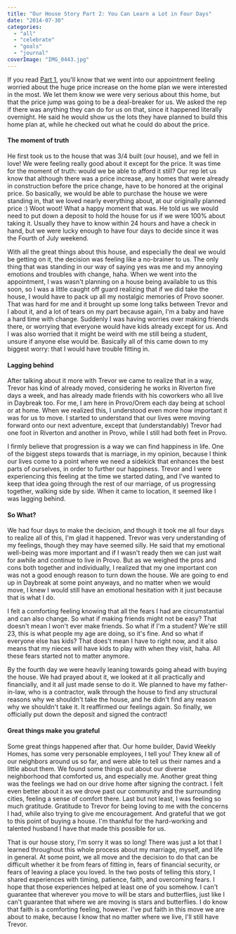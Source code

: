 ```yaml
---
title: "Our House Story Part 2: You Can Learn a Lot in Four Days"
date: "2014-07-30"
categories: 
  - "all"
  - "celebrate"
  - "goals"
  - "journal"
coverImage: "IMG_0443.jpg"
---
```


If you read [Part 1](http://freshlymarried.com/our-house-story-part-1-timing-is-everything/), you'll know that we went into our appointment feeling worried about the huge price increase on the home plan we were interested in the most. We let them know we were very serious about this home, but that the price jump was going to be a deal-breaker for us. We asked the rep if there was anything they can do for us on that, since it happened literally overnight. He said he would show us the lots they have planned to build this home plan at, while he checked out what he could do about the price.

#### The moment of truth

He first took us to the house that was 3/4 built (our house), and we fell in love! We were feeling really good about it except for the price. It was time for the moment of truth: would we be able to afford it still? Our rep let us know that although there was a price increase, any homes that were already in construction before the price change, have to be honored at the original price. So basically, we would be able to purchase the house we were standing in, that we loved nearly everything about, at our originally planned price :) Woot woot! What a happy moment that was. He told us we would need to put down a deposit to hold the house for us if we were 100% about taking it. Usually they have to know within 24 hours and have a check in hand, but we were lucky enough to have four days to decide since it was the Fourth of July weekend.

With all the great things about this house, and especially the deal we would be getting on it, the decision was feeling like a no-brainer to us. The only thing that was standing in our way of saying yes was me and my annoying emotions and troubles with change, haha. When we went into the appointment, I was wasn't planning on a house being available to us this soon, so I was a little caught off guard realizing that if we did take the house, I would have to pack up all my nostalgic memories of Provo sooner. That was hard for me and it brought up some long talks between Trevor and I about it, and a lot of tears on my part because again, I'm a baby and have a hard time with change. Suddenly I was having worries over making friends there, or worrying that everyone would have kids already except for us. And I was also worried that it might be weird with me still being a student, unsure if anyone else would be. Basically all of this came down to my biggest worry: that I would have trouble fitting in.

#### Lagging behind

After talking about it more with Trevor we came to realize that in a way, Trevor has kind of already moved, considering he works in Riverton five days a week, and has already made friends with his coworkers who all live in Daybreak too. For me, I am here in Provo/Orem each day being at school or at home. When we realized this, I understood even more how important it was for us to move. I started to understand that our lives were moving forward onto our next adventure, except that (understandably) Trevor had one foot in Riverton and another in Provo, while I still had both feet in Provo.

I firmly believe that progression is a way we can find happiness in life. One of the biggest steps towards that is marriage, in my opinion, because I think our lives come to a point where we need a sidekick that enhances the best parts of ourselves, in order to further our happiness. Trevor and I were experiencing this feeling at the time we started dating, and I've wanted to keep that idea going through the rest of our marriage, of us progressing together, walking side by side. When it came to location, it seemed like I was lagging behind.

#### So What?

We had four days to make the decision, and though it took me all four days to realize all of this, I'm glad it happened. Trevor was very understanding of my feelings, though they may have seemed silly. He said that my emotional well-being was more important and if I wasn't ready then we can just wait for awhile and continue to live in Provo. But as we weighed the pros and cons both together and individually, I realized that my one important con was not a good enough reason to turn down the house. We are going to end up in Daybreak at some point anyways, and no matter when we would move, I knew I would still have an emotional hesitation with it just because that is what I do.

I felt a comforting feeling knowing that all the fears I had are circumstantial and can also change. So what if making friends might not be easy? That doesn't mean I won't ever make friends. So what if I'm a student? We're still 23, this is what people my age are doing, so it's fine. And so what if everyone else has kids? That does't mean I have to right now, and it also means that my nieces will have kids to play with when they visit, haha. All these fears started not to matter anymore.

By the fourth day we were heavily leaning towards going ahead with buying the house. We had prayed about it, we looked at it all practically and financially, and it all just made sense to do it. We planned to have my father-in-law, who is a contractor, walk through the house to find any structural reasons why we shouldn't take the house, and he didn't find any reason why we shouldn't take it. It reaffirmed our feelings again. So finally, we officially put down the deposit and signed the contract!

#### Great things make you grateful

Some great things happened after that. Our home builder, David Weekly Homes, has some very personable employees, I tell you! They knew all of our neighbors around us so far, and were able to tell us their names and a little about them. We found some things out about our diverse neighborhood that comforted us, and especially me. Another great thing was the feelings we had on our drive home after signing the contract. I felt even better about it as we drove past our community and the surrounding cities, feeling a sense of comfort there. Last but not least, I was feeling so much gratitude. Gratitude to Trevor for being loving to me with the concerns I had, while also trying to give me encouragement. And grateful that we got to this point of buying a house. I'm thankful for the hard-working and talented husband I have that made this possible for us.

That is our house story, I'm sorry it was so long! There was just a lot that I learned throughout this whole process about my marriage, myself, and life in general. At some point, we all move and the decision to do that can be difficult whether it be from fears of fitting in, fears of financial security, or fears of leaving a place you loved. In the two posts of telling this story, I shared experiences with timing, patience, faith, and overcoming fears. I hope that those experiences helped at least one of you somehow. I can't guarantee that wherever you move to will be stars and butterflies, just like I can't guarantee that where we are moving is stars and butterflies. I do know that faith is a comforting feeling, however. I've put faith in this move we are about to make, because I know that no matter where we live, I'll still have Trevor.
